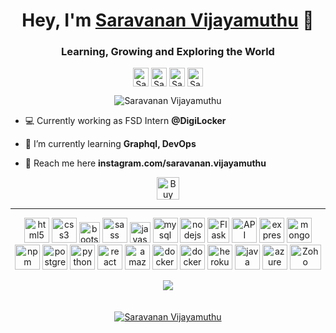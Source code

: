 <h1 align="center">Hey, I'm <a href ="https://saravananvijayamuthu.herokuapp.com/">Saravanan Vijayamuthu</a> 👋</h1>
<h3 align="center">Learning, Growing and Exploring the World</h3>
<p align="center">  
<a href="https://saravananvijayamuthu.herokuapp.com/" target="_blank"><img align="center" src="https://cdn.jsdelivr.net/npm/simple-icons@3.0.1/icons/google.svg" alt="Saravanan Vijayamuthu" height="30" width="25" /></a>
<a href="https://www.instagram.com/saravanan.vijayamuthu" target="_blank"><img align="center" src="https://cdn.jsdelivr.net/npm/simple-icons@3.0.1/icons/instagram.svg" alt="Saravanan Vijayamuthu" height="30" width="25" /></a>
<a href="https://www.linkedin.com/in/saravanan-vm/" target="_blank"><img align="center" src="https://cdn.jsdelivr.net/npm/simple-icons@3.0.1/icons/linkedin.svg" alt="Saravanan Vijayamuthu" height="30" width="25" /></a>
<a href="https://medium.com/@saravananvijayamuthu" target="_blank"><img align="center" src="https://cdn.jsdelivr.net/npm/simple-icons@3.0.1/icons/medium.svg" alt="Saravanan Vijayamuthu" height="30" width="25" /></a>  
</p>
<p align="center">  <img src="https://komarev.com/ghpvc/?username=SaravananVijayamuthu" alt="Saravanan Vijayamuthu"/></p>

- 💻 Currently working as FSD Intern **@DigiLocker**

- 🎯 I’m currently learning **Graphql, DevOps**

- 💌 Reach me here **instagram.com/saravanan.vijayamuthu**


<p align="center">
<a href='https://ko-fi.com/C0C12CBIQ' target='_blank'><img height='36' style='border:0px;height:36px;' src='https://cdn.ko-fi.com/cdn/kofi3.png?v=5' border='5' alt='Buy Me a Coffee at ko-fi.com' /></a>
</p>

<hr><p align="center">
<img src="https://devicons.github.io/devicon/devicon.git/icons/html5/html5-original-wordmark.svg" alt="html5" width="40" height="40"/>
<img src="https://devicons.github.io/devicon/devicon.git/icons/css3/css3-original-wordmark.svg" alt="css3" width="40" height="40"/>  
<img src="https://devicons.github.io/devicon/devicon.git/icons/bootstrap/bootstrap-plain.svg" alt="bootstrap" width="33" height="33"/>
<img src="https://devicons.github.io/devicon/devicon.git/icons/sass/sass-original.svg" alt="sass" width="40" height="40"/> 
<img src="https://devicons.github.io/devicon/devicon.git/icons/javascript/javascript-original.svg" alt="javascript" width="33" height="33"/>
<img src="https://devicons.github.io/devicon/devicon.git/icons/mysql/mysql-original-wordmark.svg" alt="mysql" width="40" height="40"/>
<img src="https://devicons.github.io/devicon/devicon.git/icons/nodejs/nodejs-original.svg" alt="nodejs" width="40" height="40"/>
<img src="https://www.probytes.net/wp-content/uploads/2018/10/flask-logo-png-transparent.png" alt="Flask" width="35" height="40"/>
<img src="https://rigor.com/wp-content/uploads/2016/06/api-a397cc184c5622fb5130af1b7baf149d.png" alt="API" width="40" height="40"/>
<img src="https://devicons.github.io/devicon/devicon.git/icons/express/express-original.svg" alt="expressjs" width="40" height="40"/>
<img src="https://devicons.github.io/devicon/devicon.git/icons/mongodb/mongodb-original.svg" alt="mongodb" width="40" height="40"/>
<img src="https://devicons.github.io/devicon/devicon.git/icons/npm/npm-original-wordmark.svg" alt="npm" width="40" height="40"/>
<img src="https://devicons.github.io/devicon/devicon.git/icons/postgresql/postgresql-original.svg" alt="postgresql" width="40" height="40"/>
<img src="https://devicons.github.io/devicon/devicon.git/icons/python/python-original.svg" alt="python" width="40" height="40"/>
<img src="https://devicons.github.io/devicon/devicon.git/icons/react/react-original.svg" alt="react" width="40" height="40"/>
<img src="https://devicons.github.io/devicon/devicon.git/icons/amazonwebservices/amazonwebservices-original.svg" alt="amazonwebservices" width="40" height="40"/>
<img src="https://devicons.github.io/devicon/devicon.git/icons/docker/docker-original.svg" alt="docker" width="40" height="40"/>
<img src="https://devicons.github.io/devicon/devicon.git/icons/git/git-original.svg" alt="docker" width="40" height="40"/>
<img src="https://devicons.github.io/devicon/devicon.git/icons/heroku/heroku-original.svg" alt="heroku" width="40" height="40"/>
<img src="https://devicons.github.io/devicon/devicon.git/icons/java/java-original.svg" alt="java" width="40" height="40"/>
<img src="https://www.vectorlogo.zone/logos/microsoft_azure/microsoft_azure-icon.svg" alt="azure" width="40" height="40"/>
<img src="https://images.g2crowd.com/uploads/product/image/social_landscape/social_landscape_2c52befe936478c77a89de8a141d07e7/zoho-creator.png" alt="Zoho Creator" width="50" height="40"/>
</p>



<p align="center">
<a href="#" onclick="return false;">
  <img align="center" src="https://github-readme-stats.vercel.app/api/top-langs/?username=SaravananVijayamuthu&theme=radical&layout=compact&count_private=true&hide=jupyter%20notebook,php,asp,css&langs_count=10" />
</a><br><br><br>
<a href="#" onclick="return false;">
<img align="center" src="https://github-readme-stats.vercel.app/api?username=SaravananVijayamuthu&show_icons=true&theme=tokyonight&count_private=true&include_all_commits=true" alt="Saravanan Vijayamuthu" />
</a>
</p>
